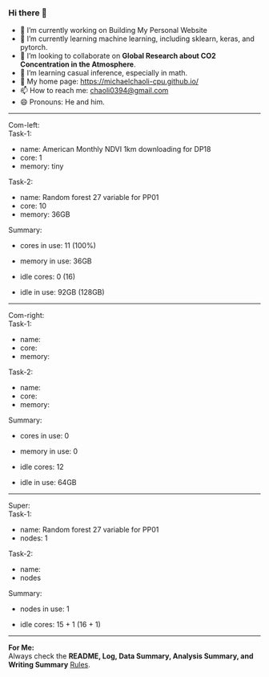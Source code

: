 ### Hi there 👋

- 🔭 I’m currently working on Building My Personal Website
- 🌱 I’m currently learning machine learning, including sklearn, keras, and pytorch.
- 👯 I’m looking to collaborate on **Global Research about CO2 Concentration in the Atmosphere**.
- 🤔 I’m learning casual inference, especially in math. 
- 👀 My home page: <https://michaelchaoli-cpu.github.io/>
- 📫 How to reach me: <chaoli0394@gmail.com>
- 😄 Pronouns: He and him.

******************************
Com-left:    
Task-1:     
- name: American Monthly NDVI 1km downloading for DP18     
- core: 1    
- memory: tiny      
     
Task-2:     
- name: Random forest 27 variable for PP01
- core: 10
- memory: 36GB      
       
Summary:
- cores in use: 11 (100%)
- memory in use: 36GB  
    
- idle cores: 0 (16)
- idle in use: 92GB (128GB)    
******************************
Com-right:    
Task-1:     
- name:     
- core:     
- memory:      
     
Task-2:     
- name:
- core:
- memory:       
       
Summary:
- cores in use: 0
- memory in use: 0    
   
- idle cores: 12 
- idle in use: 64GB    
******************************
Super:    
Task-1:     
- name: Random forest 27 variable for PP01      
- nodes: 1     
     
Task-2:     
- name:
- nodes  
       
Summary:
- nodes in use: 1    
   
- idle cores: 15 + 1 (16 + 1)    
*******************************

**For Me:**     
Always check the **README, Log, Data Summary, Analysis Summary, and Writing Summary** [Rules](LogAndRecordsRules.md).

<!--
**MichaelChaoLi-cpu/MichaelChaoLi-cpu** is a ✨ _special_ ✨ repository because its `README.md` (this file) appears on your GitHub profile.

Here are some ideas to get you started:

- 🔭 I’m currently working on ...
- 🌱 I’m currently learning ...
- 👯 I’m looking to collaborate on ...
- 🤔 I’m looking for help with ...
- 💬 Ask me about ...
- 📫 How to reach me: ...
- 😄 Pronouns: ...
- ⚡ Fun fact: ...
-->
